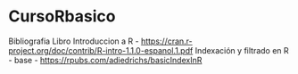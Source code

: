 # CursoRbasico


Bibliografia
Libro Introduccion a R - https://cran.r-project.org/doc/contrib/R-intro-1.1.0-espanol.1.pdf
Indexación y filtrado en R - base - https://rpubs.com/adiedrichs/basicIndexInR

